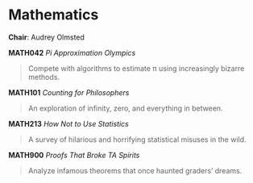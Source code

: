 # Mathematics
**Chair**: Audrey Olmsted


**MATH042** _Pi Approximation Olympics_  
> Compete with algorithms to estimate π using increasingly bizarre methods.  

**MATH101** _Counting for Philosophers_  
> An exploration of infinity, zero, and everything in between.  

**MATH213** _How Not to Use Statistics_  
> A survey of hilarious and horrifying statistical misuses in the wild.   

**MATH900** _Proofs That Broke TA Spirits_  
> Analyze infamous theorems that once haunted graders’ dreams.

